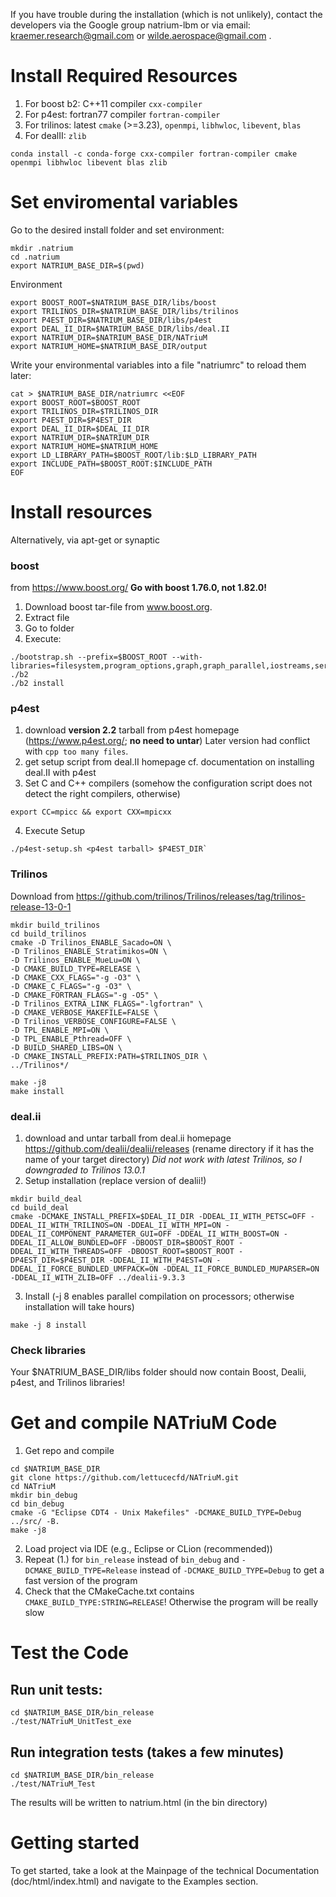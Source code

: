 
If you have trouble during the installation (which is not unlikely), contact the developers via the Google group natrium-lbm
or via email: kraemer.research@gmail.com or wilde.aerospace@gmail.com .

# Install Required Resources

1. For boost b2: C++11 compiler `cxx-compiler`
2. For p4est: fortran77 compiler `fortran-compiler`
3. For trilinos: latest `cmake` (>=3.23), `openmpi`, `libhwloc`, `libevent`, `blas`
4. For dealII: `zlib`

```
conda install -c conda-forge cxx-compiler fortran-compiler cmake openmpi libhwloc libevent blas zlib
```

# Set enviromental variables
Go to the desired install folder and set environment:
```
mkdir .natrium
cd .natrium
export NATRIUM_BASE_DIR=$(pwd)
```

Environment
```
export BOOST_ROOT=$NATRIUM_BASE_DIR/libs/boost
export TRILINOS_DIR=$NATRIUM_BASE_DIR/libs/trilinos
export P4EST_DIR=$NATRIUM_BASE_DIR/libs/p4est
export DEAL_II_DIR=$NATRIUM_BASE_DIR/libs/deal.II
export NATRIUM_DIR=$NATRIUM_BASE_DIR/NATriuM
export NATRIUM_HOME=$NATRIUM_BASE_DIR/output
```

Write your environmental variables into a file "natriumrc" to reload them later:
```
cat > $NATRIUM_BASE_DIR/natriumrc <<EOF
export BOOST_ROOT=$BOOST_ROOT
export TRILINOS_DIR=$TRILINOS_DIR
export P4EST_DIR=$P4EST_DIR
export DEAL_II_DIR=$DEAL_II_DIR
export NATRIUM_DIR=$NATRIUM_DIR
export NATRIUM_HOME=$NATRIUM_HOME
export LD_LIBRARY_PATH=$BOOST_ROOT/lib:$LD_LIBRARY_PATH
export INCLUDE_PATH=$BOOST_ROOT:$INCLUDE_PATH
EOF
```

# Install resources

Alternatively, via apt-get or synaptic

### boost
from https://www.boost.org/ **Go with boost 1.76.0, not 1.82.0!**  

1. Download boost tar-file from www.boost.org.
2. Extract file
3. Go to folder
4. Execute:

```
./bootstrap.sh --prefix=$BOOST_ROOT --with-libraries=filesystem,program_options,graph,graph_parallel,iostreams,serialization,system,test,timer,thread
./b2
./b2 install
```

### p4est  
1. download **version 2.2** tarball from p4est homepage (https://www.p4est.org/; **no need to untar**) Later version had conflict with `cpp too many files`.
2. get setup script from deal.II homepage
	   cf. documentation on installing deal.II with p4est
3. Set C and C++ compilers (somehow the configuration script does not detect the right compilers, otherwise)

```
export CC=mpicc && export CXX=mpicxx
```

4. Execute Setup 

```
./p4est-setup.sh <p4est tarball> $P4EST_DIR`
```

### Trilinos

Download from https://github.com/trilinos/Trilinos/releases/tag/trilinos-release-13-0-1

```
mkdir build_trilinos
cd build_trilinos
cmake -D Trilinos_ENABLE_Sacado=ON \
-D Trilinos_ENABLE_Stratimikos=ON \
-D Trilinos_ENABLE_MueLu=ON \
-D CMAKE_BUILD_TYPE=RELEASE \
-D CMAKE_CXX_FLAGS="-g -O3" \
-D CMAKE_C_FLAGS="-g -O3" \
-D CMAKE_FORTRAN_FLAGS="-g -O5" \
-D Trilinos_EXTRA_LINK_FLAGS="-lgfortran" \
-D CMAKE_VERBOSE_MAKEFILE=FALSE \
-D Trilinos_VERBOSE_CONFIGURE=FALSE \
-D TPL_ENABLE_MPI=ON \
-D TPL_ENABLE_Pthread=OFF \
-D BUILD_SHARED_LIBS=ON \
-D CMAKE_INSTALL_PREFIX:PATH=$TRILINOS_DIR \
../Trilinos*/

make -j8
make install
```

### deal.ii  
1. download and untar tarball from deal.ii homepage https://github.com/dealii/dealii/releases
	(rename directory if it has the name of your target directory)
	*Did not work with latest Trilinos, so I downgraded to Trilinos 13.0.1*
2. Setup installation (replace version of dealii!)

```
mkdir build_deal
cd build_deal
cmake -DCMAKE_INSTALL_PREFIX=$DEAL_II_DIR -DDEAL_II_WITH_PETSC=OFF -DDEAL_II_WITH_TRILINOS=ON -DDEAL_II_WITH_MPI=ON -DDEAL_II_COMPONENT_PARAMETER_GUI=OFF -DDEAL_II_WITH_BOOST=ON -DDEAL_II_ALLOW_BUNDLED=OFF -DBOOST_DIR=$BOOST_ROOT -DDEAL_II_WITH_THREADS=OFF -DBOOST_ROOT=$BOOST_ROOT -DP4EST_DIR=$P4EST_DIR -DDEAL_II_WITH_P4EST=ON -DDEAL_II_FORCE_BUNDLED_UMFPACK=ON -DDEAL_II_FORCE_BUNDLED_MUPARSER=ON -DDEAL_II_WITH_ZLIB=OFF ../dealii-9.3.3
```

3. Install (-j 8 enables parallel compilation on  processors; otherwise installation will take hours)

```
make -j 8 install
```
 
### Check libraries

Your $NATRIUM_BASE_DIR/libs folder should now contain Boost, Dealii, p4est, and Trilinos libraries! 

# Get and compile NATriuM Code

1. Get repo and compile

```
cd $NATRIUM_BASE_DIR
git clone https://github.com/lettucecfd/NATriuM.git
cd NATriuM
mkdir bin_debug
cd bin_debug
cmake -G "Eclipse CDT4 - Unix Makefiles" -DCMAKE_BUILD_TYPE=Debug ../src/ -B.
make -j8
```

2. Load project via IDE (e.g., Eclipse or CLion (recommended))
3. Repeat (1.) for `bin_release` instead of `bin_debug` and `-DCMAKE_BUILD_TYPE=Release` instead of `-DCMAKE_BUILD_TYPE=Debug` to get a fast version of the program
4. Check that the CMakeCache.txt contains `CMAKE_BUILD_TYPE:STRING=RELEASE`! Otherwise the program will be really slow

# Test the Code

## Run unit tests:

```
cd $NATRIUM_BASE_DIR/bin_release
./test/NATriuM_UnitTest_exe
```

## Run integration tests (takes a few minutes)
```
cd $NATRIUM_BASE_DIR/bin_release
./test/NATriuM_Test
```

The results will be written to natrium.html (in the bin directory)

# Getting started

To get started, take a look at the Mainpage of the technical Documentation (doc/html/index.html) and navigate to the Examples section.
        


